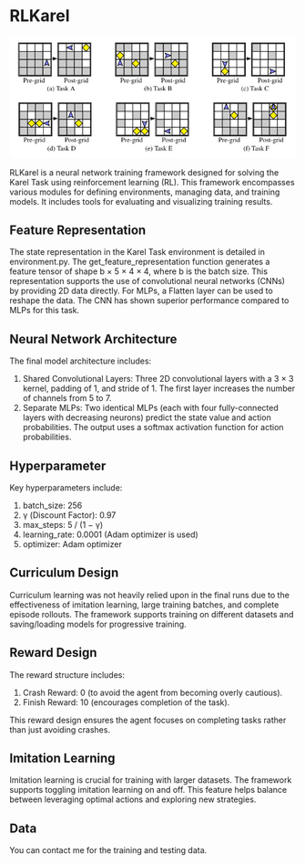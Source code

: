 # RLKarel

![](https://github.com/Junkiii/RLKarel/blob/main/imgs/readme_img.png?raw=true)

RLKarel is a neural network training framework designed for solving the Karel Task using reinforcement learning (RL). This framework encompasses various modules for defining environments, managing data, and training models. It includes tools for evaluating and visualizing training results.

## Feature Representation
The state representation in the Karel Task environment is detailed in environment.py. The get_feature_representation function generates a feature tensor of shape b × 5 × 4 × 4, where b is the batch size. This representation supports the use of convolutional neural networks (CNNs) by providing 2D data directly. For MLPs, a Flatten layer can be used to reshape the data. The CNN has shown superior performance compared to MLPs for this task.

## Neural Network Architecture

The final model architecture includes:

1. Shared Convolutional Layers: Three 2D convolutional layers with a 3 × 3 kernel, padding of 1, and stride of 1. The first layer increases the number of channels from 5 to 7.
2. Separate MLPs: Two identical MLPs (each with four fully-connected layers with decreasing neurons) predict the state value and action probabilities. The output uses a softmax activation function for action probabilities.

## Hyperparameter
Key hyperparameters include:

1. batch_size: 256
2. γ (Discount Factor): 0.97
3. max_steps: 5 / (1 − γ)
4. learning_rate: 0.0001 (Adam optimizer is used)
5. optimizer: Adam optimizer

## Curriculum Design
Curriculum learning was not heavily relied upon in the final runs due to the effectiveness of imitation learning, large training batches, and complete episode rollouts. The framework supports training on different datasets and saving/loading models for progressive training.

## Reward Design
The reward structure includes:

1. Crash Reward: 0 (to avoid the agent from becoming overly cautious).
2. Finish Reward: 10 (encourages completion of the task).

This reward design ensures the agent focuses on completing tasks rather than just avoiding crashes.

## Imitation Learning
Imitation learning is crucial for training with larger datasets. The framework supports toggling imitation learning on and off. This feature helps balance between leveraging optimal actions and exploring new strategies.

## Data
You can contact me for the training and testing data.
